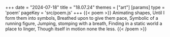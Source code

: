 +++
date = "2024-07-18"
title = "18.07.24"
themes = ["art"]
[params]
  type = 'poem'
  pageKey = 'src/poem.js'
+++
{{< poem >}}
Animating shapes,
Until I form them into symbols,
Breathed upon to give them pace,
Symbolic of a running figure,
Jumping, stomping with a breath,
Finding in a static world a place to linger,
Though itself in motion none the less.
{{< /poem >}}